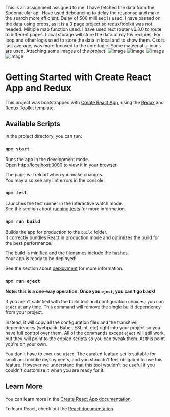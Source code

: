 This is an assignment assigned to me. 
I have fetched the data from the Spoonacular api. 
Have used debouncing to delay the response and make the search more efficient. Delay of 500 milli sec is used. 
I have passed on the data using props, as it is a 3 page project so redux/toolkit was not needed. 
Miltiple map function used. 
I have used rect router v6.3.0 to route to different pages. 
Local storage will store the data of my fav recipies. For loop and other logis used to store the data in local and to show them.
Css is just average, was more focused to the core logic. 
Some mateerial ui icons are used. 
Attaching some images of the project. 
![image](https://user-images.githubusercontent.com/46265339/219600361-40664524-f884-4f7c-af84-be36927147f5.png)
![image](https://user-images.githubusercontent.com/46265339/219600452-cab36b91-fe24-4a30-acf5-417606a397c2.png)
![image](https://user-images.githubusercontent.com/46265339/219600559-ce693998-a47a-4c7d-be08-27f846d5893b.png)
![image](https://user-images.githubusercontent.com/46265339/219600638-b0590328-e1fe-423e-990a-ead7e384ca0e.png)

# Getting Started with Create React App and Redux

This project was bootstrapped with [Create React App](https://github.com/facebook/create-react-app), using the [Redux](https://redux.js.org/) and [Redux Toolkit](https://redux-toolkit.js.org/) template.

## Available Scripts

In the project directory, you can run:

### `npm start`

Runs the app in the development mode.\
Open [http://localhost:3000](http://localhost:3000) to view it in your browser.

The page will reload when you make changes.\
You may also see any lint errors in the console.

### `npm test`

Launches the test runner in the interactive watch mode.\
See the section about [running tests](https://facebook.github.io/create-react-app/docs/running-tests) for more information.

### `npm run build`

Builds the app for production to the `build` folder.\
It correctly bundles React in production mode and optimizes the build for the best performance.

The build is minified and the filenames include the hashes.\
Your app is ready to be deployed!

See the section about [deployment](https://facebook.github.io/create-react-app/docs/deployment) for more information.

### `npm run eject`

**Note: this is a one-way operation. Once you `eject`, you can't go back!**

If you aren't satisfied with the build tool and configuration choices, you can `eject` at any time. This command will remove the single build dependency from your project.

Instead, it will copy all the configuration files and the transitive dependencies (webpack, Babel, ESLint, etc) right into your project so you have full control over them. All of the commands except `eject` will still work, but they will point to the copied scripts so you can tweak them. At this point you're on your own.

You don't have to ever use `eject`. The curated feature set is suitable for small and middle deployments, and you shouldn't feel obligated to use this feature. However we understand that this tool wouldn't be useful if you couldn't customize it when you are ready for it.

## Learn More

You can learn more in the [Create React App documentation](https://facebook.github.io/create-react-app/docs/getting-started).

To learn React, check out the [React documentation](https://reactjs.org/).
